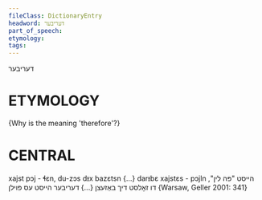 ```yaml
---
fileClass: DictionaryEntry
headword: דעריבער
part_of_speech: 
etymology: 
tags: 
---
```

דעריבער

ETYMOLOGY
===========
{Why is the meaning 'therefore'?}

CENTRAL
========

xajst pɔj - ɬɛn, du-zɔs dᵻx bazɛtsn {...} darᵻbɛ xajstɛs - pɔjln הייסט "פּה לין", דו זאָלסט דיך באַזעצן {...} דעריבער הייסט עס פּוילן {Warsaw, Geller 2001: 341}
